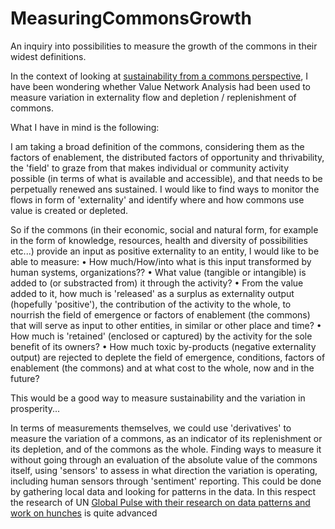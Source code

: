 MeasuringCommonsGrowth
======================

An inquiry into possibilities to measure the growth of the commons in their widest definitions.

In the context of looking at [sustainability from a commons perspective](http://commonsabundance.net/2013/07/13/rethinking-sustainable-development-in-terms-of-commons/), I have been wondering whether Value Network Analysis had been used to measure variation in externality flow and depletion / replenishment of commons.

What I have in mind is the following: 

I am taking a broad definition of the commons, considering them as the factors of enablement, the distributed factors of opportunity and thrivability, the 'field' to graze from that makes individual or community activity possible (in terms of what is available and accessible), and that needs to be perpetually renewed ans sustained. I would like to find ways to monitor the flows in form of 'externality' and identify where and how commons use value is created or depleted.

So if the commons (in their economic, social and natural form, for example in the form of knowledge, resources, health and diversity of possibilities etc...) provide an input as positive externality to an entity, I would like to be able to measure:
• How much/How/into what is this input transformed by human systems, organizations??
• What value (tangible or intangible) is added to (or substracted from) it through the activity?
• From the value added to it, how much is 'released' as a surplus as externality output (hopefully 'positive'), the contribution of the activity to the whole, to nourrish the field of emergence or factors of enablement (the commons) that will serve as input to other entities, in similar or other place and time?
• How much is 'retained' (enclosed or captured) by the activity for the sole benefit of its owners?
• How much toxic by-products (negative externality output) are rejected to deplete the field of emergence, conditions, factors of enablement (the commons) and at what cost to the whole, now and in the future? 

This would be a good way to measure sustainability and the variation in prosperity...

In terms of measurements themselves, we could use 'derivatives' to measure the variation of a commons, as an indicator of its replenishment or its depletion, and of the commons as the whole. Finding ways to measure it without going through an evaluation of the absolute value of the commons itself, using 'sensors' to assess in what direction the variation is operating, including human sensors through 'sentiment' reporting. This could be done by gathering local data and looking for patterns in the data. In this respect the research of UN [Global Pulse with their research on data patterns and work on hunches](http://www.unglobalpulse.org/technology/hunchworks) is quite advanced
